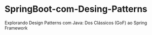 # SpringBoot-com-Desing-Patterns
Explorando Design Patterns com Java: Dos Clássicos (GoF) ao Spring Framework
